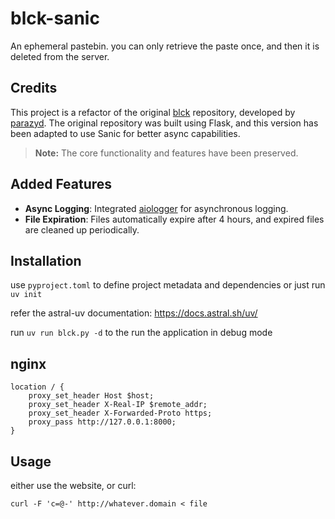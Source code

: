 # blck-sanic

An ephemeral pastebin. you can only retrieve the paste once, and then it is deleted from the server.

## Credits

This project is a refactor of the original [blck](https://github.com/parazyd/blck) repository, developed by [parazyd](https://github.com/parazyd). The original repository was built using Flask, and this version has been adapted to use Sanic for better async capabilities.

> **Note:**  The core functionality and features have been preserved.

## Added Features
- **Async Logging**: Integrated [aiologger](https://async-worker.github.io/aiologger/) for asynchronous logging.
- **File Expiration**: Files automatically expire after 4 hours, and expired files are cleaned up periodically.


## Installation

use `pyproject.toml` to define project metadata and dependencies or just run `uv init`

refer  the astral-uv documentation: https://docs.astral.sh/uv/ 

run `uv run blck.py -d` to the run the application in debug mode 

nginx
-----

```
location / {
	proxy_set_header Host $host;
	proxy_set_header X-Real-IP $remote_addr;
	proxy_set_header X-Forwarded-Proto https;
	proxy_pass http://127.0.0.1:8000;
}
```


## Usage

either use the website, or curl:

```
curl -F 'c=@-' http://whatever.domain < file
```
